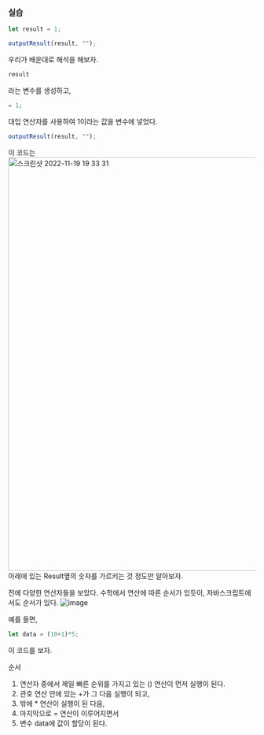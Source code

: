 ### 실습
```js
let result = 1;

outputResult(result, "");
```
우리가 배운대로 해석을 해보자.

```js
result
```
라는 변수를 생성하고,
```js
= 1;
```
대입 연산자를 사용하여 1이라는 값을 변수에 넣었다.
```js
outputResult(result, "");
```
이 코드는
<img width="840" alt="스크린샷 2022-11-19 19 33 31" src="https://user-images.githubusercontent.com/81199906/202846451-5b2ab581-802e-4021-9ff8-3ca7f76253a7.png">
아래에 있는 Result옆의 숫자를 가르키는 것 정도만 알아보자.

전에 다양한 연산자들을 보았다.
수학에서 연산에 따른 순서가 있듯이, 자바스크립트에서도 순서가 있다.
![image](https://user-images.githubusercontent.com/81199906/202845952-5aff6a22-d1dd-4fe6-903a-38026b9b43b5.png)

예를 들면,
```js
let data = (10+1)*5;
```
이 코드를 보자.

순서
1. 연산자 중에서 제일 빠른 순위를 가지고 있는 () 연산이 먼저 실행이 된다.
2. 관호 연산 안에 있는 +가 그 다음 실행이 되고,
3. 밖에 \* 연산이 실행이 된 다음,
4. 마지막으로 = 연산이 이루어지면서 
5. 변수 data에 값이 할당이 된다.
